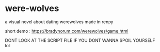 # were-wolves
a visual novel about dating werewolves made in renpy

short demo : https://bradynorum.com/werewolves/game.html

DONT LOOK AT THE SCRIPT FILE IF YOU DONT WANNA SPOIL YOURSELF lol
